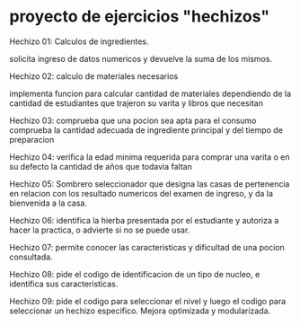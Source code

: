 # proyecto de ejercicios "hechizos"

Hechizo 01: Calculos de ingredientes.

solicita ingreso de datos numericos y devuelve la suma de los mismos.

Hechizo 02: calculo de materiales necesarios

implementa funcion para calcular cantidad de materiales dependiendo de la cantidad de estudiantes que trajeron su varita y libros que necesitan

Hechizo 03: comprueba que una pocion sea apta para el consumo
comprueba la cantidad adecuada de ingrediente principal y del tiempo de preparacion

Hechizo 04: verifica la edad minima requerida para comprar una varita o en su defecto la cantidad de años que todavia faltan

Hechizo 05: Sombrero seleccionador que designa las casas  de pertenencia en relacion con los resultado numericos del examen de ingreso, y da la bienvenida a la casa.

Hechizo 06: identifica la hierba presentada por el estudiante y autoriza a hacer la practica, o advierte si no se puede usar.

Hechizo 07: permite conocer las caracteristicas y dificultad de una pocion consultada.

Hechizo 08: pide el codigo de identificacion de un tipo de nucleo, e identifica sus caracteristicas.

Hechizo 09: pide el codigo para seleccionar el nivel y luego el codigo para seleccionar un hechizo especifico.
Mejora optimizada y modularizada.
